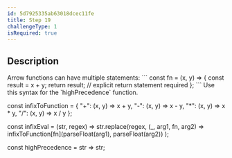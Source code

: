 ```yaml
---
id: 5d7925335ab63018dcec11fe
title: Step 19
challengeType: 1
isRequired: true
---
```


## Description
<section id='description'>
Arrow functions can have multiple statements:
```
const fn = (x, y) => {
  const result = x + y;
  return result; // explicit return statement required
};
```
Use this syntax for the `highPrecedence` function.
</section>

const infixToFunction = {
  "+": (x, y) => x + y,
  "-": (x, y) => x - y,
  "*": (x, y) => x * y,
  "/": (x, y) => x / y
};

const infixEval = (str, regex) =>
  str.replace(regex, (_, arg1, fn, arg2) =>
    infixToFunction[fn](parseFloat(arg1), parseFloat(arg2))
  );

const highPrecedence = str => str;


